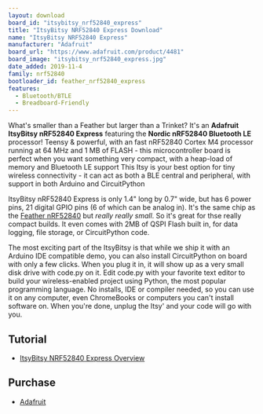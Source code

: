 ```yaml
---
layout: download
board_id: "itsybitsy_nrf52840_express"
title: "ItsyBitsy NRF52840 Express Download"
name: "ItsyBitsy NRF52840 Express"
manufacturer: "Adafruit"
board_url: "https://www.adafruit.com/product/4481"
board_image: "itsybitsy_nrf52840_express.jpg"
date_added: 2019-11-4
family: nrf52840
bootloader_id: feather_nrf52840_express
features:
  - Bluetooth/BTLE
  - Breadboard-Friendly
---
```


What's smaller than a Feather but larger than a Trinket? It's an **Adafruit ItsyBitsy nRF52840 Express** featuring the **Nordic nRF52840 Bluetooth LE** processor! Teensy & powerful, with an fast nRF52840 Cortex M4 processor running at 64 MHz and 1 MB of FLASH - this microcontroller board is perfect when you want something very compact, with a heap-load of memory and Bluetooth LE support This Itsy is your best option for tiny wireless connectivity - it can act as both a BLE central and peripheral, with support in both Arduino and CircuitPython

ItsyBitsy nRF52840 Express is only 1.4" long by 0.7" wide, but has 6 power pins, 21 digital GPIO pins (6 of which can be analog in). It's the same chip as the [Feather nRF52840](https://www.adafruit.com/product/4062) but _really really small_. So it's great for thse really compact builds. It even comes with 2MB of QSPI Flash built in, for data logging, file storage, or CircuitPython code.

The most exciting part of the ItsyBitsy is that while we ship it with an Arduino IDE compatible demo, you can also install CircuitPython on board with only a few clicks. When you plug it in, it will show up as a very small disk drive with code.py on it. Edit code.py with your favorite text editor to build your wireless-enabled project using Python, the most popular programming language. No installs, IDE or compiler needed, so you can use it on any computer, even ChromeBooks or computers you can't install software on. When you're done, unplug the Itsy' and your code will go with you.

## Tutorial

- [ItsyBitsy NRF52840 Express Overview](https://learn.adafruit.com/adafruit-itsybitsy-nrf52840-express)

## Purchase

* [Adafruit](https://www.adafruit.com/product/4481)
